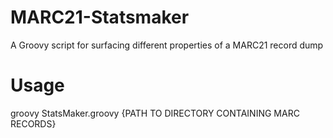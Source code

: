 # MARC21-Statsmaker
A Groovy script for surfacing different properties of  a MARC21 record dump

# Usage
groovy StatsMaker.groovy {PATH TO DIRECTORY CONTAINING MARC RECORDS}
